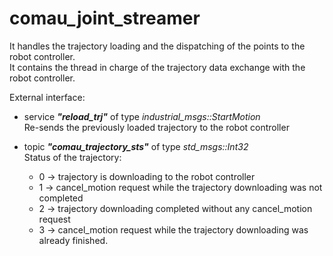 # comau_joint_streamer

It handles the trajectory loading and the dispatching of the points to the robot controller.  
It contains the thread in charge of the trajectory data exchange with the robot controller.

External interface:

  * service _**"reload_trj"**_ of type _industrial_msgs::StartMotion_  
  Re-sends the previously loaded trajectory to the robot controller

  * topic _**"comau_trajectory_sts"**_ of type _std_msgs::Int32_  
  Status of the trajectory: 
    + 0 -> trajectory is downloading to the robot controller
    + 1 -> cancel_motion request while the trajectory downloading was not completed
    + 2 -> trajectory downloading completed without any cancel_motion request
    + 3 -> cancel_motion request while the trajectory downloading was already finished.

